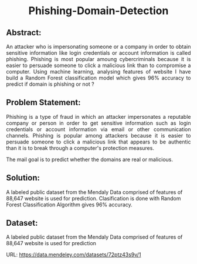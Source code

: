 # <p align="center"> Phishing-Domain-Detection </p>

## Abstract:

<p align="justify">
An attacker who is impersonating someone or a company in order to obtain sensitive information like login credentials or account information is called phishing. Phishing is most popular amoung cybercriminals because it is easier to persuade someone to click a malicious link than to compromise a computer. Using machine learning, analysing features of website I have build a Random Forest classification model which gives 96% accuracy to predict if domain is phishing or not ?
</p>

## Problem Statement:

<p align="justify">
  Phishing is a type of fraud in which an attacker impersonates a reputable company or
  person in order to get sensitive information such as login credentials or account
  information via email or other communication channels. Phishing is popular among
  attackers because it is easier to persuade someone to click a malicious link that appears
  to be authentic than it is to break through a computer's protection measures.

  The mail goal is to predict whether the domains are real or malicious.
  
</p>

## Solution:

A labeled public dataset from the Mendaly Data comprised of features of 88,647 website is used for prediction. Clasification is done with Random Forest Classification Algorithm gives 96% accuracy.

## Dataset:

A labeled public dataset from the Mendaly Data comprised of features of 88,647 website is used for prediction

URL: https://data.mendeley.com/datasets/72ptz43s9v/1
